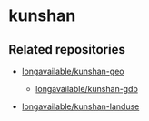 # kunshan

## Related repositories

- [longavailable/kunshan-geo](https://github.com/longavailable/kunshan-geo)

	- [longavailable/kunshan-gdb](https://github.com/longavailable/kunshan-gdb)

- [longavailable/kunshan-landuse](https://github.com/longavailable/kunshan-landuse)